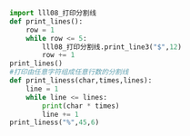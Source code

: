 
<BlogInfo title="9.打印多条分割线" author="白日梦想猿" pv=0 read_times=0 pre_cost_time=0分15秒 category="函数" tag_list="['函数']" create_time="2020.02.08 11:25:45" update_time="2020.02.08 11:47:23" />

```python
import lll08_打印分割线
def print_lines():
    row = 1
    while row <= 5:
        lll08_打印分割线.print_line3("$",12)
        row += 1
print_lines()
#打印由任意字符组成任意行数的分割线
def print_liness(char,times,lines):
    line = 1
    while line <= lines:
        print(char * times)
        line += 1
print_liness("%",45,6)
```
